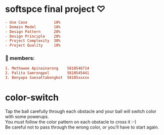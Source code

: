 # softspce final project ♡
```ini
- Use Case            10%
- Domain Model        10%
- Design Pattern      20%
- Design Principle    20%
- Project Complexity  30%
- Project Quality     10%
```
### 🐷 members: 
```ini
1. Methawee Apinainarong    5810546714
2. Palita Samrongpol        5810545441
3. Benyapa Suesattabongkot  58105xxxxx
```

# color-switch 

<p>Tap the ball carefully through each obstacle and your ball will switch color with some powerups.<br>
You must follow the color pattern on each obstacle to cross it :-)<br>
Be careful not to pass through the wrong color, or you’ll have to start again.</p>








